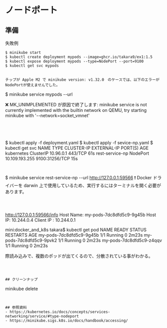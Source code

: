 # ノードポート

## 準備

失敗例 
```
$ minikube start
$ kubectl create deployment mypods --image=ghcr.io/takara9/ex1:1.5
$ kubectl expose deployment mypods --type=NodePort --port=9100
$ kubectl get svc mypods


チップが Apple M2 で minikube version: v1.32.0　のケースでは、以下のエラーが NodePortが使えませんでした。
```
$ minikube service mypods --url

❌  MK_UNIMPLEMENTED が原因で終了します: minikube service is not currently implemented with the builtin network on QEMU, try starting minikube with '--network=socket_vmnet'

```




```
$ kubectl apply -f deployment.yaml 
$ kubectl apply -f sevice-np.yaml 
$ kubectl get svc
NAME              TYPE        CLUSTER-IP       EXTERNAL-IP   PORT(S)          AGE
kubernetes        ClusterIP   10.96.0.1        <none>        443/TCP          61s
rest-service-np   NodePort    10.109.193.255   <none>        9100:31256/TCP   15s
```


```
$ minikube service rest-service-np --url
http://127.0.0.1:59566
❗  Docker ドライバーを darwin 上で使用しているため、実行するにはターミナルを開く必要があります。
```



```
http://127.0.0.1:59566/info
Host Name: my-pods-7dc8dfd5c9-9g45b Host IP: 10.244.0.4 Client IP : 10.244.0.1

mini:docker_and_k8s takara$ kubectl get pod
NAME                       READY   STATUS    RESTARTS   AGE
my-pods-7dc8dfd5c9-9g45b   1/1     Running   0          2m23s
my-pods-7dc8dfd5c9-9pvk2   1/1     Running   0          2m23s
my-pods-7dc8dfd5c9-z4qqv   1/1     Running   0          2m23s

際読み込みで、複数のポッドが出てくるので、分散されている事がわかる。
```



## クリーンナップ
```
minikube delete
```


## 参照資料
- https://kubernetes.io/docs/concepts/services-networking/service/#type-nodeport
- https://minikube.sigs.k8s.io/docs/handbook/accessing/


